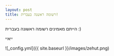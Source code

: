 ```yaml
---
layout: post
title: רשומה ראשנה בעברית!
---
```


הייתם מאמינים רשומה ראשונה בעברית :)

ייאיי

![_config.yml]({{ site.baseurl }}/images/zehut.png)

